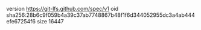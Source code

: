 version https://git-lfs.github.com/spec/v1
oid sha256:28b6c9f059b4a39c37ab7748867b48f1f6d344052955dc3a4ab444efe67254f6
size 16447
